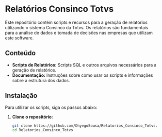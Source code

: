 # Relatórios Consinco Totvs

Este repositório contém scripts e recursos para a geração de relatórios utilizando o sistema Consinco da Totvs. Os relatórios são fundamentais para a análise de dados e tomada de decisões nas empresas que utilizam este software.

## Conteúdo

- **Scripts de Relatórios:** Scripts SQL e outros arquivos necessários para a geração de relatórios.
- **Documentação:** Instruções sobre como usar os scripts e informações sobre a estrutura dos dados.

## Instalação

Para utilizar os scripts, siga os passos abaixo:

1. **Clone o repositório:**
   ```bash
   git clone https://github.com/DhyegoSousa/Relatorios_Consinco_Totvs.git
   cd Relatorios_Consinco_Totvs
